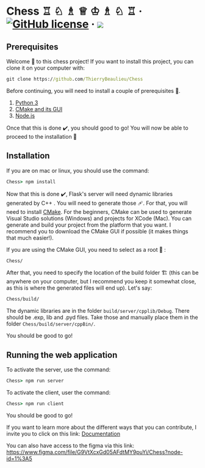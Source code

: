 # Chess ♖ ♘ ♗ ♕ ♔ ♗ ♘ ♖ &middot; [![GitHub license](https://badgen.net/badge/Lisence/MIT/blue)](https://github.com/ThierryBeaulieu/Chess/blob/master/LICENSE) &middot; <img src="https://badgen.net/badge/icon/Cross%20platform/blue?icon=awesome&label"/>

## Prerequisites

Welcome 👋 to this chess project! If you want to install this project, you can clone it on your computer with:

```bat
git clone https://github.com/ThierryBeaulieu/Chess
```

Before continuing, you will need to install a couple of prerequisites 📖. 

1. [Python 3](https://www.python.org/downloads/)
2. [CMake and its GUI](https://cmake.org/install/)
3. [Node.js](https://nodejs.org/en/download/)

Once that this is done ✔️, you should good to go! You will now be able to proceed to the installation 🚀

## Installation

If you are on mac or linux, you should use the command:
```bat
Chess> npm install
```

Now that this is done ✔️, Flask's server will need dynamic libraries generated by C++ . You will need to generate those 🩹. For that, you will need to install [CMake](https://cmake.org/install/). For the beginners, CMake can be used to generate Visual Studio solutions (Windows) and projects for XCode (Mac). You can generate and build your project from the platform that you want. I recommend you to download the CMake GUI if possible (it makes things that much easier!).

If you are using the CMake GUI, you need to select as a root 🌳 :

```bat
Chess/
```

After that, you need to specify the location of the build folder 🏗️ (this can be anywhere on your computer, but I recommend you keep it somewhat close, as this is where the generated files will end up). Let's say:

```bat
Chess/build/
```
The dynamic libraries are in the folder ```build/server/cpplib/Debug```. There should be .exp, lib and .pyd files. Take those and manually place them in the folder ```Chess/build/server/cppBin/```. 

You should be good to go!

## Running the web application

To activate the server, use the command:

```bat
Chess> npm run server
```

To activate the client, user the command:

```bat
Chess> npm run client
```
You should be good to go!

If you want to learn more about the different ways that you can contribute, I invite you to click on this link: [Documentation](https://github.com/ThierryBeaulieu/Chess/blob/dev/Documentation.md)

You can also have access to the figma via this link: https://www.figma.com/file/G9VtXcxGd05AFdtMY9puYi/Chess?node-id=1%3A5
